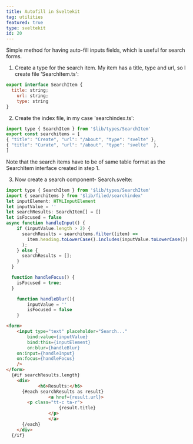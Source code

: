```yaml
---
title: Autofill in Sveltekit
tag: utilities
featured: true
type: sveltekit
id: 20
---
```


Simple method for having auto-fill inputs fields, which is useful for search forms.

1. Create a type for the search item. My item has a title, type and url, so I create file 'SearchItem.ts':
```javascript
export interface SearchItem {
  title: string;
	url: string;
	type: string
}
```

2. Create the index file, in my case 'searchindex.ts':
```javascript
import type { SearchItem } from '$lib/types/SearchItem'
export const searchitems = [
{ "title": "Create", "url": "/about", "type": "svelte" },
{ "title": "Curate", "url": "/about", "type": "svelte"  },
]
```

Note that the search items have to be of same table format as the SearchItem interface created in step 1.

3. Now create a search component- Search.svelte:
```javascript
import type { SearchItem } from '$lib/types/SearchItem'
import { searchitems } from '$lib/filed/searchindex'
let inputElement: HTMLInputElement
let inputValue = ''
let searchResults: SearchItem[] = []
let isFocused = false
async function handleInput() {
    if (inputValue.length > 2) {
      searchResults = searchitems.filter((item) =>
        item.heading.toLowerCase().includes(inputValue.toLowerCase())
      );
    } else {
      searchResults = [];
    }
  }

  function handleFocus() {
    isFocused = true;
  }

	function handleBlur(){
		inputValue = ''
		isFocused = false
	}
```

```html
<form>
	<input type="text" placeholder="Search..."
		bind:value={inputValue}
		bind:this={inputElement}
		on:blur={handleBlur}
  	on:input={handleInput}
  	on:focus={handleFocus}
	/>
</form>
  {#if searchResults.length}
    <div>
			<h6>Results:</h6>
      {#each searchResults as result}
				<a href={result.url}>
        <p class="tt-c ta-r">
					{result.title}
				</p>
				</a>	
      {/each}
    </div>
  {/if}
```